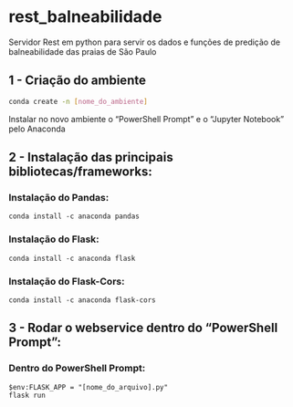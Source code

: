 # rest_balneabilidade

Servidor Rest em python para servir os dados e funções de predição de balneabilidade das praias de São Paulo

## 1 - Criação do ambiente

```bash
conda create -n [nome_do_ambiente]
```

Instalar no novo ambiente o “PowerShell Prompt” e o “Jupyter Notebook” pelo Anaconda

## 2 - Instalação das principais bibliotecas/frameworks:

### Instalação do Pandas:

```
conda install -c anaconda pandas
```

### Instalação do Flask:

```
conda install -c anaconda flask
```

### Instalação do Flask-Cors:

```
conda install -c anaconda flask-cors
```

## 3 - Rodar o webservice dentro do “PowerShell Prompt”:

### Dentro do PowerShell Prompt:

```
$env:FLASK_APP = "[nome_do_arquivo].py"
flask run
```
